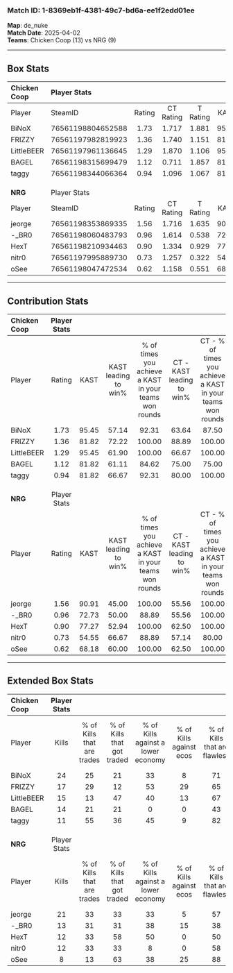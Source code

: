 ### Match ID: 1-8369eb1f-4381-49c7-bd6a-ee1f2edd01ee  
**Map**: de_nuke  
**Match Date**: 2025-04-02  
**Teams**: Chicken Coop (13) vs NRG (9)  

---  

## Box Stats  

| **Chicken Coop** | Player Stats      |        |           |          |       |       |       |         |        |      |     |
| :- | :- | :-: | :-: | :-: | :-: | :-: | :-: | :-: | :-: | :-: | :-: |
| Player           | SteamID           | Rating | CT Rating | T Rating | KAST  |  ADR  | Kills | Assists | Deaths | K/D  | HS% |
| BiNoX            | 76561198804652588 |  1.73  |   1.717   |  1.881   | 95.45 | 83.2  |  24   |    0    |   10   | 2.40 | 37  |
| FRIZZY           | 76561197982819923 |  1.36  |   1.740   |  1.151   | 81.82 | 97.3  |  17   |    8    |   13   | 1.31 | 58  |
| LittleBEER       | 76561197961136645 |  1.29  |   1.870   |  1.106   | 95.45 | 78.1  |  15   |    7    |   14   | 1.07 | 66  |
| BAGEL            | 76561198315699479 |  1.12  |   0.711   |  1.857   | 81.82 | 77.5  |  14   |    6    |   15   | 0.93 | 78  |
| taggy            | 76561198344066364 |  0.94  |   1.096   |  1.067   | 81.82 | 55.1  |  11   |    7    |   15   | 0.73 | 54  |
|                  |                   |        |           |          |       |       |       |         |        |      |     |
|                  |                   |        |           |          |       |       |       |         |        |      |     |
|                  |                   |        |           |          |       |       |       |         |        |      |     |
| **NRG**          | Player Stats      |        |           |          |       |       |       |         |        |      |     |
| Player           | SteamID           | Rating | CT Rating | T Rating | KAST  |  ADR  | Kills | Assists | Deaths | K/D  | HS% |
| jeorge           | 76561198353869335 |  1.56  |   1.716   |  1.635   | 90.91 | 121.8 |  21   |    6    |   17   | 1.24 | 52  |
| -_BR0            | 76561198060483793 |  0.96  |   1.614   |  0.538   | 72.73 | 71.9  |  13   |    8    |   17   | 0.76 | 61  |
| HexT             | 76561198210934463 |  0.90  |   1.334   |  0.929   | 77.27 | 56.4  |  12   |    3    |   16   | 0.75 | 41  |
| nitr0            | 76561197995889730 |  0.73  |   1.257   |  0.322   | 54.55 | 50.0  |  12   |    1    |   15   | 0.80 | 25  |
| oSee             | 76561198047472534 |  0.62  |   1.158   |  0.551   | 68.18 | 46.8  |   8   |    2    |   17   | 0.47 | 62  |
---  

## Contribution Stats  

| **Chicken Coop** | Player Stats |       |                      |                                                        |                           |                                                             |                          |                                                            |
| :- | :-: | :-: | :-: | :-: | :-: | :-: | :-: | :-: |
| Player           |    Rating    | KAST  | KAST leading to win% | % of times you achieve a KAST in your teams won rounds | CT - KAST leading to win% | CT - % of times you achieve a KAST in your teams won rounds | T - KAST leading to win% | T - % of times you achieve a KAST in your teams won rounds |
| BiNoX            |     1.73     | 95.45 |        57.14         |                         92.31                          |           63.64           |                            87.50                            |          50.00           |                           100.00                           |
| FRIZZY           |     1.36     | 81.82 |        72.22         |                         100.00                         |           88.89           |                           100.00                            |          55.56           |                           100.00                           |
| LittleBEER       |     1.29     | 95.45 |        61.90         |                         100.00                         |           66.67           |                           100.00                            |          55.56           |                           100.00                           |
| BAGEL            |     1.12     | 81.82 |        61.11         |                         84.62                          |           75.00           |                            75.00                            |          50.00           |                           100.00                           |
| taggy            |     0.94     | 81.82 |        66.67         |                         92.31                          |           80.00           |                           100.00                            |          50.00           |                           80.00                            |
|                  |              |       |                      |                                                        |                           |                                                             |                          |                                                            |
|                  |              |       |                      |                                                        |                           |                                                             |                          |                                                            |
|                  |              |       |                      |                                                        |                           |                                                             |                          |                                                            |
| **NRG**          | Player Stats |       |                      |                                                        |                           |                                                             |                          |                                                            |
| Player           |    Rating    | KAST  | KAST leading to win% | % of times you achieve a KAST in your teams won rounds | CT - KAST leading to win% | CT - % of times you achieve a KAST in your teams won rounds | T - KAST leading to win% | T - % of times you achieve a KAST in your teams won rounds |
| jeorge           |     1.56     | 90.91 |        45.00         |                         100.00                         |           55.56           |                           100.00                            |          36.36           |                           100.00                           |
| -_BR0            |     0.96     | 72.73 |        50.00         |                         88.89                          |           55.56           |                           100.00                            |          42.86           |                           75.00                            |
| HexT             |     0.90     | 77.27 |        52.94         |                         100.00                         |           62.50           |                           100.00                            |          44.44           |                           100.00                           |
| nitr0            |     0.73     | 54.55 |        66.67         |                         88.89                          |           57.14           |                            80.00                            |          80.00           |                           100.00                           |
| oSee             |     0.62     | 68.18 |        60.00         |                         100.00                         |           62.50           |                           100.00                            |          57.14           |                           100.00                           |
---  

## Extended Box Stats  

| **Chicken Coop** | Player Stats |                            |                            |                                    |                         |                              |                                 |        |                             |                                     |                          |                               |                            |
| :- | :-: | :-: | :-: | :-: | :-: | :-: | :-: | :-: | :-: | :-: | :-: | :-: | :-: |
| Player           |    Kills     | % of Kills that are trades | % of Kills that got traded | % of Kills against a lower economy | % of Kills against ecos | % of Kills that are flawless | % of Kills that are close duels | Deaths | % of Deaths that get traded | % of Deaths against a lower economy | % of Deaths against ecos | % of Deaths that are flawless | % of Deaths that are close |
| BiNoX            |      24      |             25             |             21             |                 33                 |            8            |              71              |                8                |   10   |             20              |                 50                  |            0             |              60               |             0              |
| FRIZZY           |      17      |             29             |             12             |                 53                 |           29            |              65              |                6                |   13   |             31              |                 38                  |            0             |              46               |             8              |
| LittleBEER       |      15      |             13             |             47             |                 40                 |           13            |              67              |               13                |   14   |             64              |                 36                  |            7             |              57               |             7              |
| BAGEL            |      14      |             21             |             21             |                 0                  |            0            |              43              |                0                |   15   |             33              |                 40                  |            0             |              73               |             0              |
| taggy            |      11      |             55             |             36             |                 45                 |            9            |              82              |               18                |   15   |             40              |                 47                  |            13            |              40               |             20             |
|                  |              |                            |                            |                                    |                         |                              |                                 |        |                             |                                     |                          |                               |                            |
|                  |              |                            |                            |                                    |                         |                              |                                 |        |                             |                                     |                          |                               |                            |
|                  |              |                            |                            |                                    |                         |                              |                                 |        |                             |                                     |                          |                               |                            |
| **NRG**          | Player Stats |                            |                            |                                    |                         |                              |                                 |        |                             |                                     |                          |                               |                            |
| Player           |    Kills     | % of Kills that are trades | % of Kills that got traded | % of Kills against a lower economy | % of Kills against ecos | % of Kills that are flawless | % of Kills that are close duels | Deaths | % of Deaths that get traded | % of Deaths against a lower economy | % of Deaths against ecos | % of Deaths that are flawless | % of Deaths that are close |
| jeorge           |      21      |             33             |             33             |                 33                 |            5            |              57              |               14                |   17   |             24              |                 24                  |            6             |              71               |             12             |
| -_BR0            |      13      |             31             |             31             |                 38                 |           15            |              38              |               15                |   17   |             18              |                 18                  |            0             |              71               |             6              |
| HexT             |      12      |             33             |             58             |                 50                 |            0            |              50              |                0                |   16   |             50              |                 25                  |            0             |              56               |             6              |
| nitr0            |      12      |             33             |             33             |                 8                  |            0            |              58              |                0                |   15   |              7              |                 27                  |            0             |              80               |             7              |
| oSee             |      8       |             13             |             63             |                 38                 |           25            |              88              |                0                |   17   |             35              |                 35                  |            6             |              71               |             12             |
